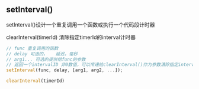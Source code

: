 
## setInterval()
setInterval()设计一个重复调用一个函数或执行一个代码段计时器

clearInterval(timerId) 清除指定timerId的interval计时器
```js
// func 重复调用的函数
// delay 可选的，   延迟，毫秒
// arg1... 可选的提供给func的参数
// 返回一个intervalID 非0数值，可以传递给clearInterval()作为参数清除指定interval
setInterval(func, delay, [arg1, arg2, ...]);

clearInterval(timerId)
```